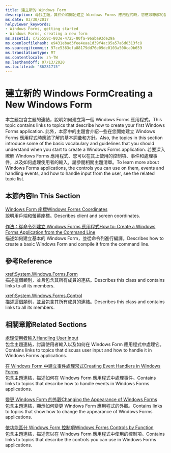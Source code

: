 ```yaml
---
title: 建立新的 Windows Form
description: 尋找主題，其仲介紹開始建立 Windows Forms 應用程式時，您應該瞭解的基本詞彙、指導方針和指示。
ms.date: 03/30/2017
helpviewer_keywords:
- Windows Forms, getting started
- Windows Forms, creating a new form
ms.assetid: c725559c-803e-4725-80fa-96aba93de29a
ms.openlocfilehash: e9431ebad3fee4eaa1d39f4ac95a57a6d0313fc8
ms.sourcegitcommit: 97ce5363efa88179dd76e09de0103a500ca9b659
ms.translationtype: MT
ms.contentlocale: zh-TW
ms.lasthandoff: 07/13/2020
ms.locfileid: "86281715"
---
```

# <a name="creating-a-new-windows-form"></a><span data-ttu-id="03125-103">建立新的 Windows Form</span><span class="sxs-lookup"><span data-stu-id="03125-103">Creating a New Windows Form</span></span>
<span data-ttu-id="03125-104">本主題包含主題的連結，說明如何建立第一個 Windows Forms 應用程式。</span><span class="sxs-lookup"><span data-stu-id="03125-104">This topic contains links to topics that describe how to create your first Windows Forms application.</span></span> <span data-ttu-id="03125-105">此外，本節中的主題會介紹一些在您開始建立 Windows Forms 應用程式時應該了解的基本詞彙和方針。</span><span class="sxs-lookup"><span data-stu-id="03125-105">Also, the topics in this section introduce some of the basic vocabulary and guidelines that you should understand when you start to create a Windows Forms application.</span></span> <span data-ttu-id="03125-106">若要深入瞭解 Windows Forms 應用程式、您可以在其上使用的控制項、事件和處理事件，以及如何處理使用者的輸入，請參閱相關主題清單。</span><span class="sxs-lookup"><span data-stu-id="03125-106">To learn more about Windows Forms applications, the controls you can use on them, events and handling events, and how to handle input from the user, see the related topic list.</span></span>  
  
## <a name="in-this-section"></a><span data-ttu-id="03125-107">本節內容</span><span class="sxs-lookup"><span data-stu-id="03125-107">In This Section</span></span>  
 [<span data-ttu-id="03125-108">Windows Form 座標</span><span class="sxs-lookup"><span data-stu-id="03125-108">Windows Forms Coordinates</span></span>](windows-forms-coordinates.md)  
 <span data-ttu-id="03125-109">說明用戶端和螢幕座標。</span><span class="sxs-lookup"><span data-stu-id="03125-109">Describes client and screen coordinates.</span></span>  
  
 [<span data-ttu-id="03125-110">作法：從命令列建立 Windows Forms 應用程式</span><span class="sxs-lookup"><span data-stu-id="03125-110">How to: Create a Windows Forms Application from the Command Line</span></span>](how-to-create-a-windows-forms-application-from-the-command-line.md)  
 <span data-ttu-id="03125-111">描述如何建立基本的 Windows Form，並從命令列進行編譯。</span><span class="sxs-lookup"><span data-stu-id="03125-111">Describes how to create a basic Windows Form and compile it from the command line.</span></span>  
  
## <a name="reference"></a><span data-ttu-id="03125-112">參考</span><span class="sxs-lookup"><span data-stu-id="03125-112">Reference</span></span>  
 <xref:System.Windows.Forms.Form>  
 <span data-ttu-id="03125-113">描述這個類別，並且包含其所有成員的連結。</span><span class="sxs-lookup"><span data-stu-id="03125-113">Describes this class and contains links to all its members.</span></span>  
  
 <xref:System.Windows.Forms.Control>  
 <span data-ttu-id="03125-114">描述這個類別，並且包含其所有成員的連結。</span><span class="sxs-lookup"><span data-stu-id="03125-114">Describes this class and contains links to all its members.</span></span>  
  
## <a name="related-sections"></a><span data-ttu-id="03125-115">相關章節</span><span class="sxs-lookup"><span data-stu-id="03125-115">Related Sections</span></span>  
 [<span data-ttu-id="03125-116">處理使用者輸入</span><span class="sxs-lookup"><span data-stu-id="03125-116">Handling User Input</span></span>](./controls/handling-user-input.md)  
 <span data-ttu-id="03125-117">包含主題連結，討論使用者輸入以及如何在 Windows Form 應用程式中處理它。</span><span class="sxs-lookup"><span data-stu-id="03125-117">Contains links to topics that discuss user input and how to handle it in Windows Forms applications.</span></span>  
  
 [<span data-ttu-id="03125-118">在 Windows Form 中建立事件處理常式</span><span class="sxs-lookup"><span data-stu-id="03125-118">Creating Event Handlers in Windows Forms</span></span>](creating-event-handlers-in-windows-forms.md)  
 <span data-ttu-id="03125-119">包含主題連結，描述如何在 Windows Form 應用程式中處理事件。</span><span class="sxs-lookup"><span data-stu-id="03125-119">Contains links to topics that describe how to handle events in Windows Forms applications.</span></span>  
  
 [<span data-ttu-id="03125-120">變更 Windows Form 的外觀</span><span class="sxs-lookup"><span data-stu-id="03125-120">Changing the Appearance of Windows Forms</span></span>](changing-the-appearance-of-windows-forms.md)  
 <span data-ttu-id="03125-121">包含主題連結，顯示如何變更 Windows Form 應用程式的外觀。</span><span class="sxs-lookup"><span data-stu-id="03125-121">Contains links to topics that show how to change the appearance of Windows Forms applications.</span></span>  
  
 [<span data-ttu-id="03125-122">依功能區分 Windows Form 控制項</span><span class="sxs-lookup"><span data-stu-id="03125-122">Windows Forms Controls by Function</span></span>](./controls/windows-forms-controls-by-function.md)  
 <span data-ttu-id="03125-123">包含主題連結，描述您以在 Windows Form 應用程式中使用的控制項。</span><span class="sxs-lookup"><span data-stu-id="03125-123">Contains links to topics that describe the controls you can use in Windows Forms applications.</span></span>
